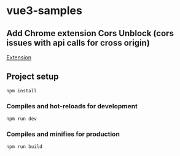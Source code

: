 # vue3-samples

## Add Chrome extension Cors Unblock (cors issues with api calls for cross origin)

[Extension](https://chrome.google.com/webstore/detail/cors-unblock/lfhmikememgdcahcdlaciloancbhjino?hl=en)



## Project setup
```
npm install
```

### Compiles and hot-reloads for development
```
npm run dev
```

### Compiles and minifies for production
```
npm run build
```

